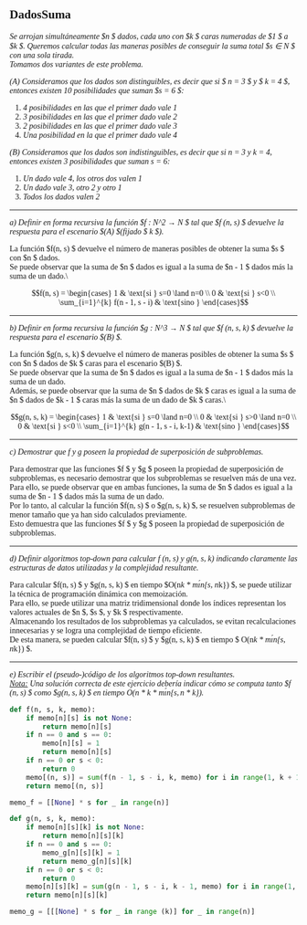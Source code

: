 <font face="LaTeX">

## DadosSuma

*Se arrojan simultáneamente $n $ dados, cada uno con $k $ caras numeradas de $1 $ a $k $. Queremos calcular todas las maneras posibles de conseguir la suma total $s ∈ N $ con una sola tirada.\
Tomamos dos variantes de este problema.*

*(A) Consideramos que los dados son distinguibles, es decir que si $ n = 3 $ y $ k = 4 $, entonces existen 10 posibilidades que suman $s = 6 $:*
1) *4 posibilidades en las que el primer dado vale 1*
2) *3 posibilidades en las que el primer dado vale 2*
3) *2 posibilidades en las que el primer dado vale 3*
4) *Una posibilidad en la que el primer dado vale 4* 

*(B) Consideramos que los dados son indistinguibles, es decir que si n = 3 y k = 4, entonces existen 3 posibilidades que suman s = 6:*
1) *Un dado vale 4, los otros dos valen 1*
2) *Un dado vale 3, otro 2 y otro 1*
3) *Todos los dados valen 2*

---
*a) Definir en forma recursiva la función $f : N^2 → N $ tal que $f (n, s) $ devuelve la respuesta para el escenario $(A) $(fijado $ k $).*


La función $f(n, s) $ devuelve el número de maneras posibles de obtener la suma $s $ con $n $ dados.\
Se puede observar que la suma de $n $ dados es igual a la suma de $n - 1 $ dados más la suma de un dado.\

$$f(n, s) =  \begin{cases} 1 & \text{si } s=0 \land n=0  \\ 0 & \text{si } s<0  \\  \sum_{i=1}^{k} f(n - 1, s - i)  & \text{sino } \end{cases}$$

---

*b) Definir en forma recursiva la función $g : N^3 → N $ tal que $f (n, s, k) $ devuelve la respuesta para el escenario $(B) $.*

La función $g(n, s, k) $ devuelve el número de maneras posibles de obtener la suma $s $ con $n $ dados de $k $ caras para el escenario $(B) $.\
Se puede observar que la suma de $n $ dados es igual a la suma de $n - 1 $ dados más la suma de un dado.\
Además, se puede observar que la suma de $n $ dados de $k $ caras es igual a la suma de $n $ dados de $k - 1 $ caras más la suma de un dado de $k $ caras.\

$$g(n, s, k) =  \begin{cases} 1 & \text{si } s=0 \land n=0  \\ 0 & \text{si } s>0 \land n=0  \\ 0 & \text{si } s<0  \\  \sum_{i=1}^{k} g(n - 1, s - i, k-1)  & \text{sino } \end{cases}$$

---

*c) Demostrar que f y g poseen la propiedad de superposición de subproblemas.*

Para demostrar que las funciones $f $ y $g $ poseen la propiedad de superposición de subproblemas, es necesario demostrar que los subproblemas se resuelven más de una vez.\
Para ello, se puede observar que en ambas funciones, la suma de $n $ dados es igual a la suma de $n - 1 $ dados más la suma de un dado.\
Por lo tanto, al calcular la función $f(n, s) $ o $g(n, s, k) $, se resuelven subproblemas de menor tamaño que ya han sido calculados previamente.\
Esto demuestra que las funciones $f $ y $g $ poseen la propiedad de superposición de subproblemas.

---

*d) Definir algoritmos top-down para calcular f (n, s) y g(n, s, k) indicando claramente las estructuras de datos utilizadas y la complejidad resultante.*

Para calcular $f(n, s) $ y $g(n, s, k) $ en tiempo $O(n*k * mı́n\{s, n*k\}) $, se puede utilizar la técnica de programación dinámica con memoización.\
Para ello, se puede utilizar una matriz tridimensional donde los índices representan los valores actuales de $n $, $s $, y $k $ respectivamente.\
Almacenando los resultados de los subproblemas ya calculados, se evitan recalculaciones innecesarias y se logra una complejidad de tiempo eficiente.\
De esta manera, se pueden calcular $f(n, s) $ y $g(n, s, k) $ en tiempo $ O(n*k * mı́n\{s, n*k\}) $.

---

*e) Escribir el (pseudo-)código de los algoritmos top-down resultantes.\
<u>Nota:</u> Una solución correcta de este ejercicio debería indicar cómo se computa tanto $f (n, s) $
como $g(n, s, k) $ en tiempo $O(n*k * mı́n\{s, n*k\})$.*

```python
def f(n, s, k, memo):
    if memo[n][s] is not None:
        return memo[n][s]
    if n == 0 and s == 0:
        memo[n][s] = 1
        return memo[n][s]
    if n == 0 or s < 0:
        return 0
    memo[(n, s)] = sum(f(n - 1, s - i, k, memo) for i in range(1, k + 1))
    return memo[(n, s)]

memo_f = [[None] * s for _ in range(n)]
```

```python
def g(n, s, k, memo):
    if memo[n][s][k] is not None:
        return memo[n][s][k]
    if n == 0 and s == 0:
        memo_g[n][s][k] = 1
        return memo_g[n][s][k]
    if n == 0 or s < 0:
        return 0
    memo[n][s][k] = sum(g(n - 1, s - i, k - 1, memo) for i in range(1, k + 1))
    return memo[n][s][k]

memo_g = [[[None] * s for _ in range (k)] for _ in range(n)]
```

</font>